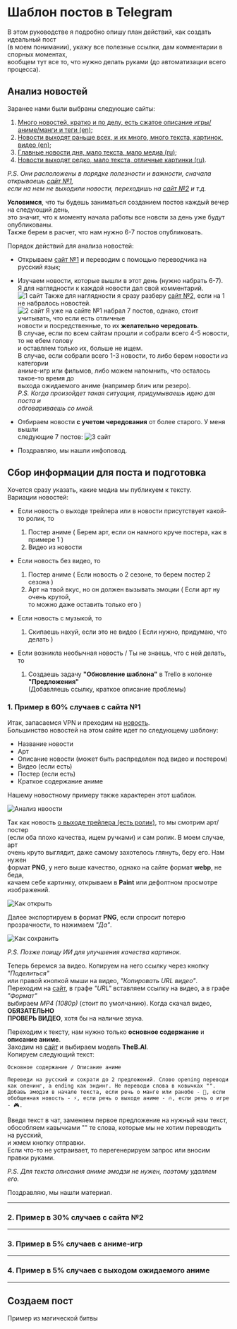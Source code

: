 # Шаблон постов в Telegram

В этом руководстве я подробно опишу план действий, как создать идеальный пост  
(в моем понимании), укажу все полезные ссылки, дам комментарии в спорных моментах,  
вообщем тут все то, что нужно делать руками (до автоматизации всего процесса).

## Анализ новостей

Заранее нами были выбраны следующие сайты:  
1. [Много новостей, кратко и по делу, есть сжатое описание игры/аниме/манги и теги (en)](https://www.crunchyroll.com/news/latest);
2. [Новости выходят раньше всех, и их много, много текста, картинок, видео (en)](https://www.animenewsnetwork.com/);
3. [Главные новости дня, мало текста, мало медиа (ru)](https://kg-portal.ru/news/anime/);
4. [Новости выходят редко, мало текста, отличные картинки (ru)](https://www.goha.ru/anime/news).

_P.S. Они расположены в порядке полезности и важности, сначала открываешь [сайт №1](https://www.crunchyroll.com/news/latest),  
если на нем не выходили новости, переходишь на [сайт №2](https://www.animenewsnetwork.com/) и т.д._

**Условимся**, что ты будешь заниматься созданием постов каждый вечер на следующий день,  
это значит, что к моменту начала работы все новсти за день уже будут опубликованы.  
Также берем в расчет, что нам нужно 6-7 постов опубликовать.

Порядок действий для анализа новостей:
- Открываем [сайт №1](https://www.crunchyroll.com/news/latest) и переводим с помощью переводчика на русский язык;

- Изучаем новости, которые вышли в этот день (нужно набрать 6-7).  
Я для наглядности к каждой новости дал свой комментарий.
![1 сайт](/source/select_news_1.png)
Также для наглядности я сразу разберу [сайт №2](https://www.animenewsnetwork.com/), если на 1 не набралось новостей.  
![2 сайт](/source/select_news_2.png)
Я уже на сайте №1 набрал 7 постов, однако, стоит учитывать, что если есть отличные  
новости и посредственные, то их **желательно чередовать**.  
В случае, если по всем сайтам прошли и собрали всего 4-5 новости, то не ебем голову  
и оставляем только их, больше не ищем.  
В случае, если собрали всего 1-3 новости, то либо берем новости из категории  
аниме-игр или фильмов, либо можем напомнить, что осталось такое-то время до  
выхода ожидаемого аниме (например блич или резеро).  
_P.S. Когда произойдет такая ситуация, придумываешь идею для поста и  
обговариваешь со мной._

- Отбираем новости **с учетом чередования** от более старого. У меня вышли  
следующие 7 постов:
![3 сайт](/source/select_news_3.png)

- Поздравляю, мы нашли инфоповод.

## Сбор информации для поста и подготовка

Хочется сразу указать, какие медиа мы публикуем к тексту.  
<a id="variants_news"></a>Вариации новостей:
- Если новость о выходе трейлера или в новости присутствует какой-то ролик, то  
    1. Постер аниме ( Берем арт, если он намного круче постера, как в примере 1 )
	2. Видео из новости

- Если новость без видео, то  
	1. Постер аниме ( Если новость о 2 сезоне, то берем постер 2 сезона )
	2. Арт на твой вкус, но он должен вызывать эмоции ( Если арт ну очень крутой,  
	то можно даже оставить только его )

- Если новость с музыкой, то  
	1. Скипаешь нахуй, если это не видео ( Если нужно, придумаю, что делать )

- Если возникла необычная новость / Ты не знаешь, что с ней делать, то  
	1. Создаешь задачу **"Обновление шаблона"** в Trello в колонке **"Предложения"**  
	(Добавляешь ссылку, краткое описание проблемы)

### 1. Пример в 60% случаев с сайта №1

Итак, запасаемся VPN и преходим на [новость](https://www.crunchyroll.com/news/latest/2024/10/1/mecha-ude-mechanical-arms-anime-creditless-opening-video).  
Большинство новостей на этом сайте идет по следующему шаблону:  
- Название новости
- Арт
- Описание новости (может быть распределен под видео и постером)
- Видео (если есть)
- Постер (если есть)
- Краткое содержание аниме 

Нашему новостному примеру также характерен этот шаблон.  

![Анализ нвоости](/source/parse_news_1.png)

Так как новость [о выходе трейлера (есть ролик)](#variants_news), то мы смотрим арт/постер  
(если оба плохо качества, ищем ручками) и сам ролик. В моем случае, арт  
очень круто выглядит, даже самому захотелось глянуть, беру его. Нам нужен  
формат **PNG**, у него выше качество, однако на сайте формат **webp**, не беда,  
качаем себе картинку, открываем в **Paint** или дефолтном просмотре изображений.

![Как открыть](/source/how_open.png)

Далее экспортируем в формат **PNG**, если спросит потерю прозрачности, то нажимаем _"Да"_.

![Как сохранить](/source/how_export.png)

_P.S. Позже поищу ИИ для улучшения качества картинок._

Теперь беремся за видео. Копируем на него ссылку через кнопку _"Поделиться"_  
или правой кнопкой мыши на видео, _"Копировать URL видео"_.  
Переходим на [сайт](https://y2down.cc/ru/), в графе _"URL"_ вставляем ссылку на видео, а в графе _"Формат"_  
выбираем _MP4 (1080p)_ (стоит по умолчанию). Когда скачал видео, __ОБЯЗАТЕЛЬНО  
ПРОВЕРЬ ВИДЕО__, хотя бы на наличие звука.

Переходим к тексту, нам нужно только **основное содержание** и **описание аниме**.  
Заходим на [сайт](https://beta.theb.ai/home) и выбираем модель **TheB.AI**.  
Копируем следующий текст:

```
Основное содержание / Описание аниме

Переведи на русский и сократи до 2 предложений. Слово opening переводи как опенинг, а ending как эндинг. Не переводи слова в ковычках "". Добавь эмодзи в начале текста, если речь о манге или ранобе - 📖, если обобщенная новость - ⚡, если речь о выходе аниме - 🔥, если речь о игре - 🎮.
```

Введя текст в чат, заменяем первое предложение на нужный нам текст,  
обособляем кавычками "" те слова, которые мы не хотим переводить на русский,  
и жмем кнопку отправки.  
Если что-то не устраивает, то перегенерируем запрос или вносим правки руками.

_P.S. Для текста описания аниме эмодзи не нужен, поэтому удаляем его._

Поздравляю, мы нашли материал.

---

### 2. Пример в 30% случаев с сайта №2



---

### 3. Пример в 5% случаев с аниме-игр



---

### 4. Пример в 5% случаев с выходом ожидаемого аниме



---

## Создаем пост

Пример из магической битвы